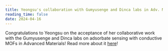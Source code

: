 ```yaml
---
title: Yeongsu's collaboration with Gumyusenge and Dinca labs in Adv. Mater.
reading_time: false
date: 2024-04-16
---
```


Congratulations to Yeongsu on the acceptance of her collaborative work with the Gumyusenge and Dinca labs on adsorbate sensing with conductive MOFs in Advanced Materials! Read more about it [here](/publication/roh-robust-2024)!

<!--more-->

